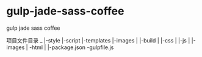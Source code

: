 # gulp-jade-sass-coffee
gulp jade sass coffee


项目文件目录
_
|-style
|-script
|-templates
|-images
|
|-build
|  |-css
|  |-js
|  |-images
|   -html
|
|-package.json
 -gulpfile.js
